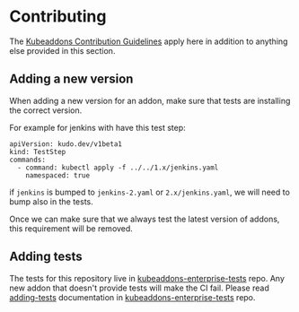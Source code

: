# Contributing

The [Kubeaddons Contribution Guidelines](https://github.com/mesosphere/kubeaddons/blob/master/CONTRIBUTING.md) apply here in addition to anything else provided in this section.

## Adding a new version

When adding a new version for an addon, make sure that tests are installing the correct version. 

For example for jenkins with have this test step:
```
apiVersion: kudo.dev/v1beta1
kind: TestStep
commands:
  - command: kubectl apply -f ../../1.x/jenkins.yaml
    namespaced: true
```

if `jenkins` is bumped to `jenkins-2.yaml` or `2.x/jenkins.yaml`, we will need to bump also in the tests.

Once we can make sure that we always test the latest version of addons, this requirement will be removed.

## Adding tests

The tests for this repository live in [kubeaddons-enterprise-tests](https://github.com/mesosphere/kubeaddons-enterprise-tests) repo.
Any new addon that doesn't provide tests will make the CI fail. Please read [adding-tests](https://github.com/mesosphere/kubeaddons-enterprise-tests#adding-tests) documentation in [kubeaddons-enterprise-tests](https://github.com/mesosphere/kubeaddons-enterprise-tests) repo.

